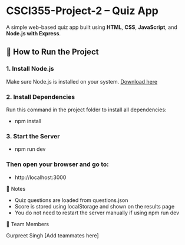 # CSCI355-Project-2 – Quiz App

A simple web-based quiz app built using **HTML**, **CSS**, **JavaScript**, and **Node.js with Express**.

## 🚀 How to Run the Project

### 1. Install Node.js  
Make sure Node.js is installed on your system. [Download here](https://nodejs.org/)

### 2. Install Dependencies  
Run this command in the project folder to install all dependencies:

- npm install


### 3. Start the Server
- npm run dev

### Then open your browser and go to:
- http://localhost:3000


📌 Notes

- Quiz questions are loaded from questions.json
- Score is stored using localStorage and shown on the results page
- You do not need to restart the server manually if using npm run dev


👥 Team Members

Gurpreet Singh
[Add teammates here]
